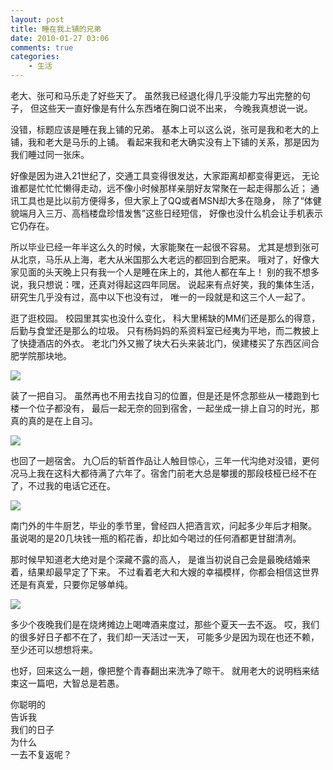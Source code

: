 ```yaml
---
layout: post
title: 睡在我上铺的兄弟
date: 2010-01-27 03:06
comments: true
categories:
    - 生活
---
```


老大、张可和马乐走了好些天了。
虽然我已经退化得几乎没能力写出完整的句子，
但这些天一直好像是有什么东西堵在胸口说不出来，
今晚我真想说一说。

没错，标题应该是睡在我上铺的兄弟。
基本上可以这么说，张可是我和老大的上铺，我和老大是马乐的上铺。
看起来我和老大确实没有上下铺的关系，那是因为我们睡过同一张床。

好像是因为进入21世纪了，交通工具变得很发达，大家距离却都变得更远，
无论谁都是忙忙忙懒得走动，远不像小时候那样亲朋好友常聚在一起走得那么近；
通讯工具也是比以前方便得多，但大家上了QQ或者MSN却大多在隐身，
除了“体健貌端月入三万、高档楼盘珍惜发售”这些日经短信，
好像也没什么机会让手机表示它仍存在。

所以毕业已经一年半这么久的时候，大家能聚在一起很不容易。
尤其是想到张可从北京，马乐从上海，老大从米国那么大老远的都回到合肥来。
哦对了，好像大家见面的头天晚上只有我一个人是睡在床上的，其他人都在车上！
别的我不想多说，我只想说：嘿，还真对得起这四年同居。
说起来有点好笑，我的集体生活，研究生几乎没有过，高中以下也没有过，
唯一的一段就是和这三个人一起了。

逛了逛校园。
校园里其实也没什么变化，
科大里稀缺的MM们还是那么的得意，后勤与食堂还是那么的垃圾。
只有杨妈妈的系资料室已经夷为平地，而二教披上了快捷酒店的外衣。
老北门外又搬了块大石头来装北门，侯建楼买了东西区间合肥学院那块地。

<img src="http://fmn.xnimg.cn/fmn042/20100127/0245/b_large_YrfZ_4420000853dd2d0c.jpg">

装了一把自习。
虽然再也不用去找自习的位置，但是还是怀念那些从一楼跑到七楼一个位子都没有，
最后一起无奈的回到宿舍，一起坐成一排上自习的时光，那真的真的是在上自习。

<img src="http://fmn.xnimg.cn/fmn042/20100127/0245/b_large_vufy_505e0007fa042d14.jpg">

也回了一趟宿舍。
九〇后的斩首作品让人触目惊心，三年一代沟绝对没错，更何况马上我在这科大都待满了六年了。宿舍门前老大总是攀援的那段枝桠已经不在了，不过我的电话它还在。

<img src="http://fmn.xnimg.cn/fmn043/20100127/0255/b_large_oIkP_6b6e00044dd22d0b.jpg">

南门外的牛牛厨艺，毕业的季节里，曾经四人把酒言欢，问起多少年后才相聚。
虽说喝的是20几块钱一瓶的稻花香，却比如今喝过的任何酒都更甘甜清冽。

那时候早知道老大绝对是个深藏不露的高人，
是谁当初说自己会是最晚结婚来着，结果却最早定了下来。
不过看着老大和大嫂的幸福模样，你都会相信这世界还是有真爱，只要你足够单纯。

<img src="http://fmn.xnimg.cn/fmn045/20100127/0255/b_large_3zQz_44200008548f2d0c.jpg">

多少个夜晚我们是在烧烤摊边上喝啤酒来度过，那些个夏天一去不返。
哎，我们的很多好日子都不在了，我们却一天活过一天，
可能多少是因为现在也还不赖，至少还可以想想将来。

也好，回来这么一趟，像把整个青春翻出来洗净了晾干。
就用老大的说明档来结束这一篇吧，大智总是若愚。

你聪明的  
告诉我  
我们的日子  
为什么  
一去不复返呢？  

